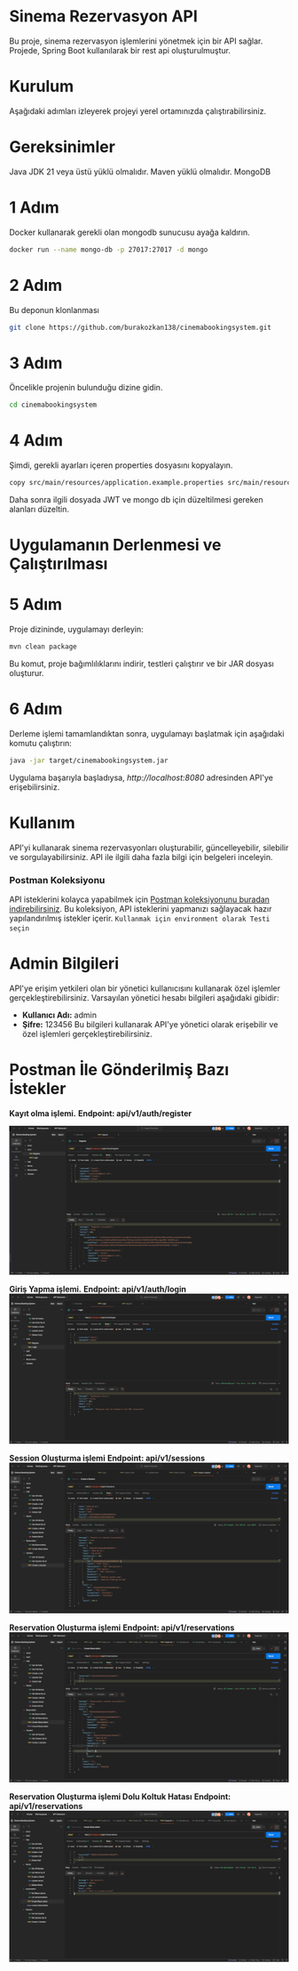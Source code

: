 # Sinema Rezervasyon API
Bu proje, sinema rezervasyon işlemlerini yönetmek için bir API sağlar. Projede, Spring Boot kullanılarak bir rest api oluşturulmuştur.

# Kurulum
Aşağıdaki adımları izleyerek projeyi yerel ortamınızda çalıştırabilirsiniz.

# Gereksinimler
Java JDK 21 veya üstü yüklü olmalıdır.
Maven yüklü olmalıdır.
MongoDB

# 1 Adım
Docker kullanarak gerekli olan mongodb sunucusu ayağa kaldırın.

```bash
docker run --name mongo-db -p 27017:27017 -d mongo
```
# 2 Adım 
Bu deponun klonlanması
```bash
git clone https://github.com/burakozkan138/cinemabookingsystem.git
```

# 3 Adım
Öncelikle projenin bulunduğu dizine gidin.
```bash
cd cinemabookingsystem
```

# 4 Adım
Şimdi, gerekli ayarları içeren properties dosyasını kopyalayın.
```bash
copy src/main/resources/application.example.properties src/main/resources/application.properties
```
Daha sonra ilgili dosyada JWT ve mongo db için düzeltilmesi gereken alanları düzeltin.

# Uygulamanın Derlenmesi ve Çalıştırılması

# 5 Adım
Proje dizininde, uygulamayı derleyin:
```bash
mvn clean package
```
Bu komut, proje bağımlılıklarını indirir, testleri çalıştırır ve bir JAR dosyası oluşturur.

# 6 Adım
Derleme işlemi tamamlandıktan sonra, uygulamayı başlatmak için aşağıdaki komutu çalıştırın:
```bash
java -jar target/cinemabookingsystem.jar
```
Uygulama başarıyla başladıysa, *http://localhost:8080* adresinden API'ye erişebilirsiniz.


# Kullanım
API'yi kullanarak sinema rezervasyonları oluşturabilir, güncelleyebilir, silebilir ve sorgulayabilirsiniz. API ile ilgili daha fazla bilgi için belgeleri inceleyin.
### Postman Koleksiyonu
API isteklerini kolayca yapabilmek için [Postman koleksiyonunu buradan indirebilirsiniz](https://www.postman.com/cinemabookingsystem/workspace/cinema-booking-system/overview). Bu koleksiyon, API isteklerini yapmanızı sağlayacak hazır yapılandırılmış istekler içerir. ```Kullanmak için environment olarak Testi seçin```

# Admin Bilgileri
API'ye erişim yetkileri olan bir yönetici kullanıcısını kullanarak özel işlemler gerçekleştirebilirsiniz. Varsayılan yönetici hesabı bilgileri aşağıdaki gibidir:
- **Kullanıcı Adı:** admin
- **Şifre:** 123456
Bu bilgileri kullanarak API'ye yönetici olarak erişebilir ve özel işlemleri gerçekleştirebilirsiniz.

# Postman İle Gönderilmiş Bazı İstekler

**Kayıt olma işlemi.**
**Endpoint: api/v1/auth/register**

![Kayıt Ol](https://github.com/burakozkan138/cinemabookingsystem/blob/master/postman/img1.png)

**Giriş Yapma işlemi.**
**Endpoint: api/v1/auth/login**
![Giriş Yap](https://github.com/burakozkan138/cinemabookingsystem/blob/master/postman/img2.png)

**Session Oluşturma işlemi**
**Endpoint: api/v1/sessions**
![Session Oluştur](https://github.com/burakozkan138/cinemabookingsystem/blob/master/postman/img3.png)


**Reservation Oluşturma işlemi**
**Endpoint: api/v1/reservations**
![Reservation Oluştur](https://github.com/burakozkan138/cinemabookingsystem/blob/master/postman/img4.png)


**Reservation Oluşturma işlemi Dolu Koltuk Hatası**
**Endpoint: api/v1/reservations**
![Reservation Oluştur Ancak Dolu Koltuğa](https://github.com/burakozkan138/cinemabookingsystem/blob/master/postman/img5.png)
